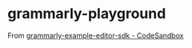 grammarly-playground
====================
From [grammarly-example-editor-sdk - CodeSandbox](https://codesandbox.io/s/github/grammarly/grammarly-for-developers/tree/main/examples/editor-sdk?file=/public/index.html)
